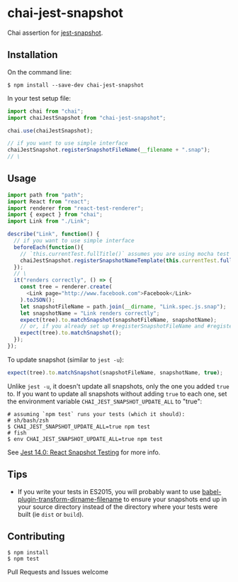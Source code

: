 # chai-jest-snapshot

Chai assertion for [jest-snapshot](https://facebook.github.io/jest/blog/2016/07/27/jest-14.html).

## Installation
On the command line:
```
$ npm install --save-dev chai-jest-snapshot
```

In your test setup file:
```js
import chai from "chai";
import chaiJestSnapshot from "chai-jest-snapshot";

chai.use(chaiJestSnapshot);

// if you want to use simple interface
chaiJestSnapshot.registerSnapshotFileName(__filename + ".snap");
// \

```

## Usage
```js
import path from "path";
import React from "react";
import renderer from "react-test-renderer";
import { expect } from "chai";
import Link from "./Link";

describe("Link", function() {
  // if you want to use simple interface
  beforeEach(function(){
    // `this.currentTest.fullTitle()` assumes you are using mocha test runner
    chaiJestSnapshot.registerSnapshotNameTemplate(this.currentTest.fullTitle());
  });
  // \
  it("renders correctly", () => {
    const tree = renderer.create(
      <Link page="http://www.facebook.com">Facebook</Link>
    ).toJSON();
    let snapshotFileName = path.join(__dirname, "Link.spec.js.snap");
    let snapshotName = "Link renders correctly";
    expect(tree).to.matchSnapshot(snapshotFileName, snapshotName);
    // or, if you already set up #registerSnapshotFileName and #registerSnapshotNameTemplate
    expect(tree).to.matchSnapshot();
  });
});
```

To update snapshot (similar to `jest -u`):

```js
expect(tree).to.matchSnapshot(snapshotFileName, snapshotName, true);
```

Unlike `jest -u`, it doesn't update all snapshots, only the one you added `true` to.
If you want to update all snapshots without adding `true` to each one, set the environment variable `CHAI_JEST_SNAPSHOT_UPDATE_ALL` to "true":

```shell
# assuming `npm test` runs your tests (which it should):
# sh/bash/zsh
$ CHAI_JEST_SNAPSHOT_UPDATE_ALL=true npm test
# fish
$ env CHAI_JEST_SNAPSHOT_UPDATE_ALL=true npm test
```

See [Jest 14.0: React Snapshot Testing](https://facebook.github.io/jest/blog/2016/07/27/jest-14.html) for more info.

## Tips
* If you write your tests in ES2015, you will probably want to use [babel-plugin-transform-dirname-filename](https://github.com/TooTallNate/babel-plugin-transform-dirname-filename) to ensure your snapshots end up in your source directory instead of the directory where your tests were built (ie `dist` or `build`).

## Contributing
```
$ npm install
$ npm test
```
Pull Requests and Issues welcome
